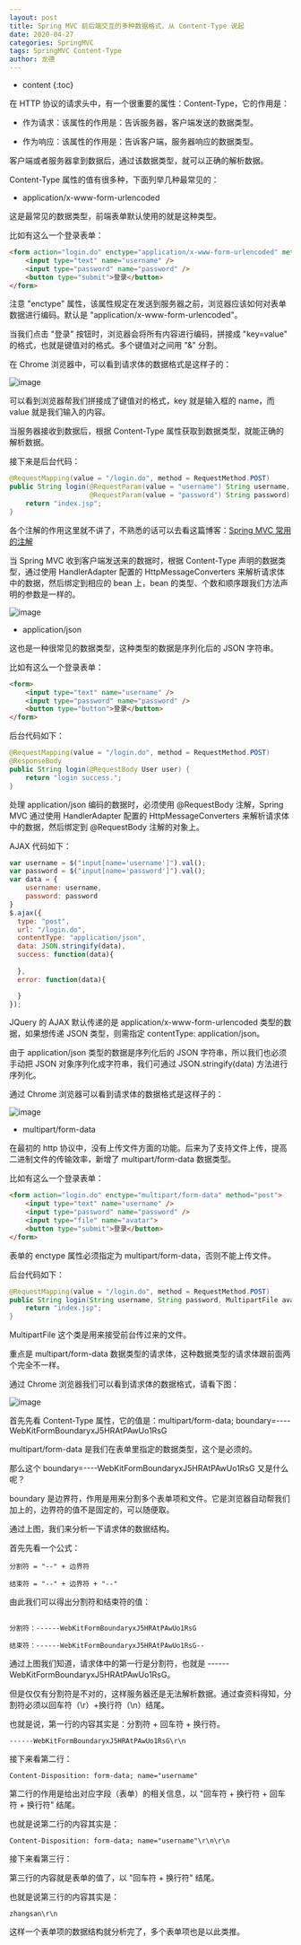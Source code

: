 ```yaml
---
layout: post
title: Spring MVC 前后端交互的多种数据格式，从 Content-Type 说起
date: 2020-04-27
categories: SpringMVC
tags: SpringMVC Content-Type
author: 龙德
---
```


* content
{:toc}

在 HTTP 协议的请求头中，有一个很重要的属性：Content-Type，它的作用是：

- 作为请求：该属性的作用是：告诉服务器，客户端发送的数据类型。

- 作为响应：该属性的作用是：告诉客户端，服务器响应的数据类型。

客户端或者服务器拿到数据后，通过该数据类型，就可以正确的解析数据。

Content-Type 属性的值有很多种，下面列举几种最常见的：

- application/x-www-form-urlencoded

这是最常见的数据类型，前端表单默认使用的就是这种类型。

比如有这么一个登录表单：

```html
<form action="login.do" enctype="application/x-www-form-urlencoded" method="post">
    <input type="text" name="username" />
    <input type="password" name="password" />
    <button type="submit">登录</button>
</form>
```

注意 "enctype" 属性，该属性规定在发送到服务器之前，浏览器应该如何对表单数据进行编码。默认是 "application/x-www-form-urlencoded"。

当我们点击 "登录" 按钮时，浏览器会将所有内容进行编码，拼接成 "key=value" 的格式，也就是键值对的格式。多个键值对之间用 "&" 分割。

在 Chrome 浏览器中，可以看到请求体的数据格式是这样子的：

![image](https://miansen.wang/assets/20200501174443.jpg)

可以看到浏览器帮我们拼接成了键值对的格式，key 就是输入框的 name，而 value 就是我们输入的内容。

当服务器接收到数据后，根据 Content-Type 属性获取到数据类型，就能正确的解析数据。

接下来是后台代码：

```java
@RequestMapping(value = "/login.do", method = RequestMethod.POST)
public String login(@RequestParam(value = "username") String username,
					@RequestParam(value = "password") String password) {
	return "index.jsp";
}
```

各个注解的作用这里就不讲了，不熟悉的话可以去看这篇博客：[Spring MVC 常用的注解](https://miansen.wang/2019/06/24/4)

当 Spring MVC 收到客户端发送来的数据时，根据 Content-Type 声明的数据类型，通过使用 HandlerAdapter 配置的 HttpMessageConverters 来解析请求体中的数据，然后绑定到相应的 bean 上，bean 的类型、个数和顺序跟我们方法声明的参数是一样的。

![image](https://miansen.wang/assets/20200501175733.jpg)

- application/json

这也是一种很常见的数据类型，这种类型的数据是序列化后的 JSON 字符串。

比如有这么一个登录表单：

```html
<form>
    <input type="text" name="username" />
    <input type="password" name="password" />
    <button type="button">登录</button>
</form>
```

后台代码如下：

```java
@RequestMapping(value = "/login.do", method = RequestMethod.POST)
@ResponseBody
public String login(@RequestBody User user) {
	return "login success.";
}
```

处理 application/json 编码的数据时，必须使用 @RequestBody 注解，Spring MVC 通过使用 HandlerAdapter 配置的 HttpMessageConverters 来解析请求体中的数据，然后绑定到 @RequestBody 注解的对象上。

AJAX 代码如下：

```javascript
var username = $("input[name='username']").val();
var password = $("input[name='password']").val();
var data = {
    username: username,
    password: password
}
$.ajax({
  type: "post",
  url: "/login.do",
  contentType: "application/json",
  data: JSON.stringify(data),
  success: function(data){
    
  },
  error: function(data){

  }
});
```

JQuery 的 AJAX 默认传递的是 application/x-www-form-urlencoded 类型的数据，如果想传递 JSON 类型，则需指定 contentType: application/json。

由于 application/json 类型的数据是序列化后的 JSON 字符串，所以我们也必须手动把 JSON 对象序列化成字符串，我们可通过 JSON.stringify(data) 方法进行序列化。

通过 Chrome 浏览器可以看到请求体的数据格式是这样子的：

![image](https://miansen.wang/assets/20200501181634.jpg)

- multipart/form-data

在最初的 http 协议中，没有上传文件方面的功能。后来为了支持文件上传，提高二进制文件的传输效率，新增了 multipart/form-data 数据类型。

比如有这么一个登录表单：

```html
<form action="login.do" enctype="multipart/form-data" method="post">
    <input type="text" name="username" />
    <input type="password" name="password" />
    <input type="file" name="avatar">
    <button type="submit">登录</button>
</form>
```

表单的 enctype 属性必须指定为 multipart/form-data，否则不能上传文件。

后台代码如下：

```java
@RequestMapping(value = "/login.do", method = RequestMethod.POST)
public String login(String username, String password, MultipartFile avatar) {
	return "index.jsp";
}
```

MultipartFile 这个类是用来接受前台传过来的文件。

重点是 multipart/form-data 数据类型的请求体，这种数据类型的请求体跟前面两个完全不一样。

通过 Chrome 浏览器我们可以看到请求体的数据格式，请看下图：

![image](https://miansen.wang/assets/20200501184458.jpg)

首先先看 Content-Type 属性，它的值是：multipart/form-data; boundary=----WebKitFormBoundaryxJ5HRAtPAwUo1RsG

multipart/form-data 是我们在表单里指定的数据类型，这个是必须的。

那么这个 boundary=----WebKitFormBoundaryxJ5HRAtPAwUo1RsG 又是什么呢？

boundary 是边界符，作用是用来分割多个表单项和文件。它是浏览器自动帮我们加上的，边界符的值不是固定的，可以随便取。


通过上图，我们来分析一下请求体的数据结构。

首先先看一个公式：

```
分割符 = "--" + 边界符

结束符 = "--" + 边界符 + "--"

```

由此我们可以得出分割符和结束符的值：

```

分割符：------WebKitFormBoundaryxJ5HRAtPAwUo1RsG

结束符：------WebKitFormBoundaryxJ5HRAtPAwUo1RsG--
```

通过上图我们知道，请求体中的第一行是分割符，也就是 ------WebKitFormBoundaryxJ5HRAtPAwUo1RsG。

但是仅仅有分割符是不对的，这样服务器还是无法解析数据。通过查资料得知，分割符必须以回车符（\r）+换行符（\n）结尾。


也就是说，第一行的内容其实是：分割符 + 回车符 + 换行符。

```
------WebKitFormBoundaryxJ5HRAtPAwUo1RsG\r\n
```

接下来看第二行：

```
Content-Disposition: form-data; name="username"
```

第二行的作用是给出对应字段（表单）的相关信息，以 "回车符 + 换行符 + 回车符 + 换行符" 结尾。

也就是说第二行的内容其实是：

```
Content-Disposition: form-data; name="username"\r\n\r\n
```

接下来看第三行：

第三行的内容就是表单的值了，以 "回车符 + 换行符" 结尾。

也就是说第三行的内容其实是：

```
zhangsan\r\n
```

这样一个表单项的数据结构就分析完了，多个表单项也是以此类推。